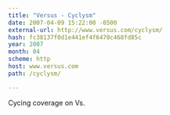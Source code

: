 ```yaml
---
title: "Versus - Cyclysm"
date: 2007-04-09 15:22:00 -0500
external-url: http://www.versus.com/cyclysm/
hash: fc38137f0d1e441ef4f6470c468fd85c
year: 2007
month: 04
scheme: http
host: www.versus.com
path: /cyclysm/

---
```


Cycing coverage on Vs.
